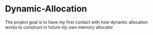 # Dynamic-Allocation
The project goal is to have my first contact with how dynamic allocation works to construct in future my own memory allocator
